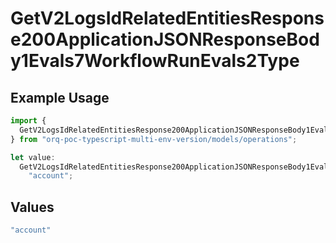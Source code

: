 # GetV2LogsIdRelatedEntitiesResponse200ApplicationJSONResponseBody1Evals7WorkflowRunEvals2Type

## Example Usage

```typescript
import {
  GetV2LogsIdRelatedEntitiesResponse200ApplicationJSONResponseBody1Evals7WorkflowRunEvals2Type,
} from "orq-poc-typescript-multi-env-version/models/operations";

let value:
  GetV2LogsIdRelatedEntitiesResponse200ApplicationJSONResponseBody1Evals7WorkflowRunEvals2Type =
    "account";
```

## Values

```typescript
"account"
```